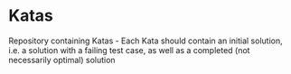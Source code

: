 # Katas
Repository containing Katas - Each Kata should contain an initial solution, i.e. a solution with a failing test case, as well as a completed (not necessarily optimal) solution
